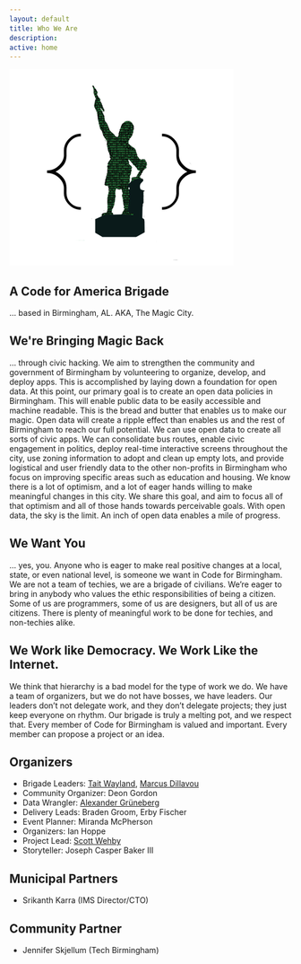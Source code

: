 ```yaml
---
layout: default
title: Who We Are
description: 
active: home
---
```


<img class="center" src="/img/codeforbirmingham-vulcan.png" alt="Digital Vulcan">

A Code for America Brigade
--------------------------

… based in Birmingham, AL. AKA, The Magic City.


We're Bringing Magic Back
-------------------------

… through civic hacking. We aim to strengthen the community and government of Birmingham by volunteering to organize, develop, and deploy apps. This is accomplished by laying down a foundation for open data. At this point, our primary goal is to create an open data policies in Birmingham. This will enable public data to be easily accessible and machine readable. This is the bread and butter that enables us to make our magic. Open data will create a ripple effect than enables us and the rest of Birmingham to reach our full potential. We can use open data to create all sorts of civic apps. We can consolidate bus routes, enable civic engagement in politics, deploy real-time interactive screens throughout the city, use zoning information to adopt and clean up empty lots, and provide logistical and user friendly data to the other non-profits in Birmingham who focus on improving specific areas such as education and housing. We know there is a lot of optimism, and a lot of eager hands willing to make meaningful changes in this city. We share this goal, and aim to focus all of that optimism and all of those hands towards perceivable goals. With open data, the sky is the limit. An inch of open data enables a mile of progress.


We Want You
-----------

… yes, you. Anyone who is eager to make real positive changes at a local, state, or even national level, is someone we want in Code for Birmingham. We are not a team of techies, we are a brigade of civilians. We’re eager to bring in anybody who values the ethic responsibilities of being a citizen. Some of us are programmers, some of us are designers, but all of us are citizens. There is plenty of meaningful work to be done for techies, and non-techies alike.


We Work like Democracy. We Work Like the Internet.
--------------------------------------------------

We think that hierarchy is a bad model for the type of work we do. We have a team of organizers, but we do not have bosses, we have leaders. Our leaders don’t not delegate work, and they don’t delegate projects; they just keep everyone on rhythm. Our brigade is truly a melting pot, and we respect that. Every member of Code for Birmingham is valued and important. Every member can propose a project or an idea.


Organizers
----------

- Brigade Leaders: <a href="mailto:tait.wayland@codeforbirmingham.org">Tait Wayland</a>, <a href="mailto:marcus.dillavou@codeforbirmingham.org">Marcus Dillavou</a>
- Community Organizer: Deon Gordon
- Data Wrangler: <a href="mailto:alexander.grueneberg@codeforbirmingham.org">Alexander Grüneberg</a>
- Delivery Leads: Braden Groom, Erby Fischer
- Event Planner: Miranda McPherson
- Organizers: Ian Hoppe
- Project Lead: <a href="mailto:scott.wehby@codeforbirmingham.org">Scott Wehby</a>
- Storyteller: Joseph Casper Baker III


Municipal Partners
------------------

- Srikanth Karra (IMS Director/CTO)


Community Partner
-----------------

- Jennifer Skjellum (Tech Birmingham)
